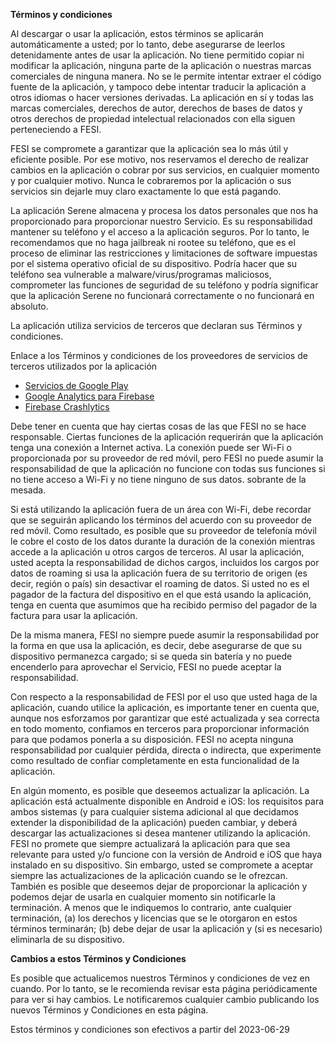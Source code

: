 **Términos y condiciones**

Al descargar o usar la aplicación, estos términos se aplicarán automáticamente a usted; por lo tanto, debe asegurarse de leerlos detenidamente antes de usar la aplicación. No tiene permitido copiar ni modificar la aplicación, ninguna parte de la aplicación o nuestras marcas comerciales de ninguna manera. No se le permite intentar extraer el código fuente de la aplicación, y tampoco debe intentar traducir la aplicación a otros idiomas o hacer versiones derivadas. La aplicación en sí y todas las marcas comerciales, derechos de autor, derechos de bases de datos y otros derechos de propiedad intelectual relacionados con ella siguen perteneciendo a FESI.

FESI se compromete a garantizar que la aplicación sea lo más útil y eficiente posible. Por ese motivo, nos reservamos el derecho de realizar cambios en la aplicación o cobrar por sus servicios, en cualquier momento y por cualquier motivo. Nunca le cobraremos por la aplicación o sus servicios sin dejarle muy claro exactamente lo que está pagando.

La aplicación Serene almacena y procesa los datos personales que nos ha proporcionado para proporcionar nuestro Servicio. Es su responsabilidad mantener su teléfono y el acceso a la aplicación seguros. Por lo tanto, le recomendamos que no haga jailbreak ni rootee su teléfono, que es el proceso de eliminar las restricciones y limitaciones de software impuestas por el sistema operativo oficial de su dispositivo. Podría hacer que su teléfono sea vulnerable a malware/virus/programas maliciosos, comprometer las funciones de seguridad de su teléfono y podría significar que la aplicación Serene no funcionará correctamente o no funcionará en absoluto.

La aplicación utiliza servicios de terceros que declaran sus Términos y condiciones.

Enlace a los Términos y condiciones de los proveedores de servicios de terceros utilizados por la aplicación

* [Servicios de Google Play](https://policies.google.com/terms)
* [Google Analytics para Firebase](https://firebase.google.com/terms/analytics)
* [Firebase Crashlytics](https://firebase.google.com/terms/crashlytics)

Debe tener en cuenta que hay ciertas cosas de las que FESI no se hace responsable. Ciertas funciones de la aplicación requerirán que la aplicación tenga una conexión a Internet activa. La conexión puede ser Wi-Fi o proporcionada por su proveedor de red móvil, pero FESI no puede asumir la responsabilidad de que la aplicación no funcione con todas sus funciones si no tiene acceso a Wi-Fi y no tiene ninguno de sus datos. sobrante de la mesada.

Si está utilizando la aplicación fuera de un área con Wi-Fi, debe recordar que se seguirán aplicando los términos del acuerdo con su proveedor de red móvil. Como resultado, es posible que su proveedor de telefonía móvil le cobre el costo de los datos durante la duración de la conexión mientras accede a la aplicación u otros cargos de terceros. Al usar la aplicación, usted acepta la responsabilidad de dichos cargos, incluidos los cargos por datos de roaming si usa la aplicación fuera de su territorio de origen (es decir, región o país) sin desactivar el roaming de datos. Si usted no es el pagador de la factura del dispositivo en el que está usando la aplicación, tenga en cuenta que asumimos que ha recibido permiso del pagador de la factura para usar la aplicación.

De la misma manera, FESI no siempre puede asumir la responsabilidad por la forma en que usa la aplicación, es decir, debe asegurarse de que su dispositivo permanezca cargado; si se queda sin batería y no puede encenderlo para aprovechar el Servicio, FESI no puede aceptar la responsabilidad.

Con respecto a la responsabilidad de FESI por el uso que usted haga de la aplicación, cuando utilice la aplicación, es importante tener en cuenta que, aunque nos esforzamos por garantizar que esté actualizada y sea correcta en todo momento, confiamos en terceros para proporcionar información para que podamos ponerla a su disposición. FESI no acepta ninguna responsabilidad por cualquier pérdida, directa o indirecta, que experimente como resultado de confiar completamente en esta funcionalidad de la aplicación.

En algún momento, es posible que deseemos actualizar la aplicación. La aplicación está actualmente disponible en Android e iOS: los requisitos para ambos sistemas (y para cualquier sistema adicional al que decidamos extender la disponibilidad de la aplicación) pueden cambiar, y deberá descargar las actualizaciones si desea mantener utilizando la aplicación. FESI no promete que siempre actualizará la aplicación para que sea relevante para usted y/o funcione con la versión de Android e iOS que haya instalado en su dispositivo. Sin embargo, usted se compromete a aceptar siempre las actualizaciones de la aplicación cuando se le ofrezcan. También es posible que deseemos dejar de proporcionar la aplicación y podemos dejar de usarla en cualquier momento sin notificarle la terminación. A menos que le indiquemos lo contrario, ante cualquier terminación, (a) los derechos y licencias que se le otorgaron en estos términos terminarán; (b) debe dejar de usar la aplicación y (si es necesario) eliminarla de su dispositivo.

**Cambios a estos Términos y Condiciones**

Es posible que actualicemos nuestros Términos y condiciones de vez en cuando. Por lo tanto, se le recomienda revisar esta página periódicamente para ver si hay cambios. Le notificaremos cualquier cambio publicando los nuevos Términos y Condiciones en esta página.

Estos términos y condiciones son efectivos a partir del 2023-06-29